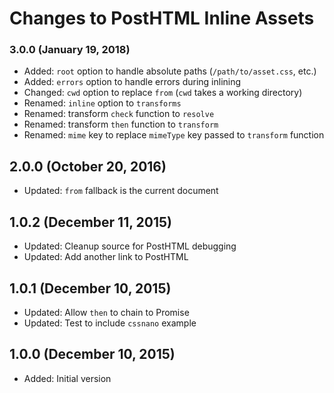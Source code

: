 # Changes to PostHTML Inline Assets

### 3.0.0 (January 19, 2018)

- Added: `root` option to handle absolute paths (`/path/to/asset.css`, etc.)
- Added: `errors` option to handle errors during inlining
- Changed: `cwd` option to replace `from` (`cwd` takes a working directory)
- Renamed: `inline` option to `transforms`
- Renamed: transform `check` function to `resolve`
- Renamed: transform `then` function to `transform`
- Renamed: `mime` key to replace `mimeType` key passed to `transform` function 

## 2.0.0 (October 20, 2016)

- Updated: `from` fallback is the current document

## 1.0.2 (December 11, 2015)

- Updated: Cleanup source for PostHTML debugging
- Updated: Add another link to PostHTML

## 1.0.1 (December 10, 2015)

- Updated: Allow `then` to chain to Promise
- Updated: Test to include `cssnano` example

## 1.0.0 (December 10, 2015)

- Added: Initial version
